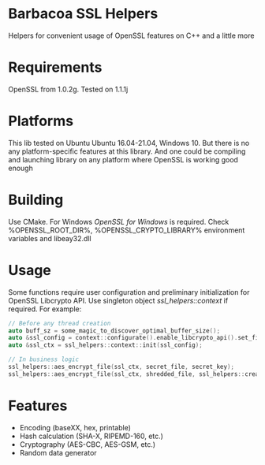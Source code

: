 # Barbacoa SSL Helpers

Helpers for convenient usage of OpenSSL features on C++ and a little more

# Requirements

OpenSSL from 1.0.2g. Tested on 1.1.1j

# Platforms

This lib tested on Ubuntu Ubuntu 16.04-21.04, Windows 10. But there is no any platform-specific features at this library. And one could be compiling and launching library on any platform where OpenSSL is working good enough

# Building

Use CMake. 
For Windows *OpenSSL for Windows* is required. Check 
%OPENSSL_ROOT_DIR%, %OPENSSL_CRYPTO_LIBRARY% environment variables and 
libeay32.dll

# Usage

Some functions require user configuration and preliminary initialization for OpenSSL Libcrypto API. 
Use singleton object _ssl_helpers::context_ if required. For example:

```cpp
// Before any thread creation
auto buff_sz = some_magic_to_discover_optimal_buffer_size();
auto &ssl_config = context::configurate().enable_libcrypto_api().set_file_buffer_size(buff_sz);
auto &ssl_ctx = ssl_helpers::context::init(ssl_config);

// In business logic
ssl_helpers::aes_encrypt_file(ssl_ctx, secret_file, secret_key);
ssl_helpers::aes_encrypt_file(ssl_ctx, shredded_file, ssl_helpers::create_random_string(ssl_ctx, 13));
```

# Features

* Encoding (baseXX, hex, printable)
* Hash calculation (SHA-X, RIPEMD-160, etc.)
* Cryptography (AES-CBC, AES-GSM, etc.)
* Random data generator

